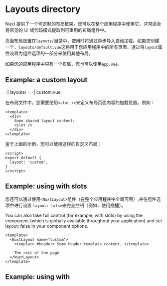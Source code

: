 # Layouts directory

Nuxt 提供了一个可定制的布局框架，您可以在整个应用程序中使用它，非常适合将常见的 UI 或代码模式提取到可重用的布局组件中。

页面布局放置在`layouts/`目录中，使用时将通过异步导入自动加载。如果您创建一个，`layouts/default.vue`这将用于您应用程序中的所有页面。通过将`layout`属性设置为组件选项的一部分来使用其他布局。

如果您的应用程序中只有一个布局，您也可以使用`app.vue`。

## Example: a custom layout

-| layouts/
---| custom.vue

在布局文件中，您需要使用`<slot />`来定义布局页面内容的加载位置。例如：

```vue
<template>
  <div>
    Some shared layout content:
    <slot />
  </div>
</template>
```

鉴于上面的示例，您可以使用这样的自定义布局：

```vue
<script>
export default {
  layout: 'custom',
}
</script>
```

## Example: using with slots

您还可以通过使用`<NuxtLayout>`组件（在整个应用程序中全局可用）,并在组件选项中进行设置 `layout: false`来完全控制（例如，使用插槽）。

You can also take full control (for example, with slots) by using the <NuxtLayout> component (which is globally available throughout your application) and set layout: false in your component options.

```vue
<template>
  <NuxtLayout name="custom">
    <template #header> Some header template content. </template>

    The rest of the page
  </NuxtLayout>
</template>
```

<script>
export default {
  layout: false,
};
</script>

## Example: using with <script setup>

If you are utilizing Vue <script setup> compile-time syntactic sugar , you can use a secondary <script> tag to set layout options as needed.

Learn more about <script setup> and <script> tags co-existing in the Vue docs.
Assuming this directory structure:

-| layouts/
---| custom.vue
-| pages/
---| my-page.vue

And this custom.vue layout:

<template>
  <div>
    Some shared layout content:
    <slot />
  </div>
</template>

You can set a page layout in my-page.vue — alongside the <script setup> tag — like this:

<script>
export default {
  layout: "custom",
};
</script>

<script setup>
// your setup script
</script>
